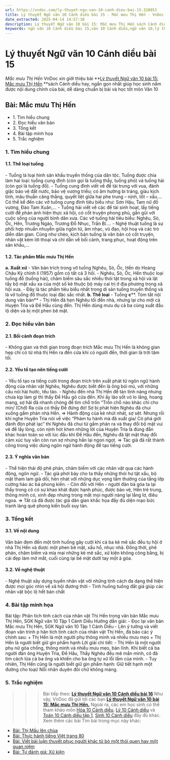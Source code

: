 ```yaml
---
url: https://vndoc.com/ly-thuyet-ngu-van-10-canh-dieu-bai-15-320851
title: Lý thuyết Ngữ văn 10 Cánh diều bài 15 - Mắc mưu Thị Hến - VnDoc.com
date_extracted: 2025-04-14 14:57:38
description: Lý thuyết Ngữ văn 10 bài 15: Mắc mưu Thị Hến sách Cánh diều được VnDoc sưu tầm và giới thiệu  để tham khảo chuẩn bị cho bài giảng học kì mới sắp tới đây của mình.
keywords: ngữ văn 10 Cánh diều bài 15,văn 10 Cánh diều,ngữ văn 10,lý thuyết văn 10 Cánh diều bài 15,kiến thức trọng tâm môn ngữ văn 10,lý thuyết ngữ văn 10 CD,ngữ văn lớp 10,ôn tập lý thuyết văn lớp 10,lý thuyết môn ngữ văn 10,lý thuyết văn 10 CD,bài Mắc mưu Thị Hến,trắc nghiệm ngữ văn 10 CD
---
```


# Lý thuyết Ngữ văn 10 Cánh diều bài 15
 _Mắc mưu Thị Hến_
VnDoc xin giới thiệu bài **[Lý thuyết Ngữ văn 10 bài 15: Mắc mưu Thị Hến](<https://vndoc.com/ly-thuyet-ngu-van-10-canh-dieu-bai-15-320851>) **sách Cánh diều hay, ngắn gọn nhất giúp học sinh nắm được nội dung chính của bài, dễ dàng chuẩn bị bài và học tốt môn Văn 10
## Bài: Mắc mưu Thị Hến
  * 1\. Tìm hiểu chung
  * 2\. Đọc hiểu văn bản
  * 3\. Tổng kết
  * 4\. Bài tập minh họa
  * 5\. Trắc nghiệm

### 1\. Tìm hiểu chung
#### 1.1. Thể loại tuồng
\- Tuồng là loại hình sân khấu truyền thống của dân tộc. Tuồng được chia làm hai loại: tuồng cung đình \(còn gọi là tuồng thầy, tuồng phó\) và tuồng hải \(còn gọi là tuồng đồ\).
\- Tuồng cung đình viết về đề tài trung với vua, đánh giặc bảo vệ đất nước, bảo vệ vương triều; có âm hưởng bi tráng, giàu kịch tính, mâu thuẫn căng thẳng, quyết liệt giữa hai phe trung – nịnh, tốt – xấu.... Có thể kể đến các vở tuồng cung đình tiêu biểu như: Sơn Hậu, Tam nữ đồ vương, Đào Tam Xuân,...
\- Tuồng hài viết về các đề tài sinh hoạt, lấy tiếng cười để phản ánh hiện thực xã hội, có cốt truyện phong phú, gần gũi với cuộc sống của người bình dân xưa. Các vở tuồng hài tiêu biểu: Nghêu, Sò, Ốc, Hến, Trương Ngáo, Trương Đỗ Nhục, Trần Bí....
\- Nghệ thuật tuồng là sự phối hợp nhuần nhuyễn giữa ngôn từ, âm nhạc, vũ đạo, hội hoạ và các trò diễn dân gian. Cũng như chèo, kịch bản tuồng là văn bản có cốt truyện, nhân vật kèm lời thoại và chỉ dẫn về bối cảnh, trang phục, hoạt động trên sân khấu,...
#### 1.2. Tác phẩm Mắc mưu Thị Hến
**a. Xuất xứ**
\- Văn bản trích trong vở tuồng Nghêu, Sò, Ốc, Hến do Hoàng Châu Kỳ chỉnh lí \(1957\) gồm có tất cả 3 hồi.
\- Nghêu, Sò, Ốc, Hến thuộc loại tuồng đồ \(tuồng hài\), châm biếm sâu sắc nhiều thói tật trong xã hội và lật tẩy bộ mặt xấu xa của một số kẻ thuộc bộ máy cai trị ở địa phương trong xã hội xưa.
\- Đây là tác phẩm tiêu biểu nhất trong di sản tuồng truyền thống và là vở tuồng đồ thuộc loại đặc sắc nhất.
**b. Thể loại**
\- Tuồng
**c****. Tóm tắt nội dung văn bản**
\- Thị Hến đã hẹn Nghêu tối đến nhà, nhưng lại cho mời cả Huyện Trìa và Đề Hầu cùng đến. Thị Hến dùng mưu dụ cả ba cùng xuất đầu lộ diện và bị một phen bẽ mặt.
### 2\. Đọc hiểu văn bản
#### 2.1. Bối cảnh đoạn trích
\- Không gian và thời gian trong đoạn trích Mắc mưu Thị Hến là không gian hẹp chỉ có từ nhà thị Hến ra đến cửa khi có người đến, thời gian là trời tăm tối.
#### 2.2. Yếu tố tạo nên tiếng cười
\- Yếu tố tạo ra tiếng cười trong đoạn trích trên xuất phát từ ngôn ngữ hành động của nhân vật Nghêu, Nghêu được biết đến là ông bói mù, với những câu nói hài hước, tếu táo.
\- Nghêu đến nhà Thị Hến để tán tỉnh nàng nhưng chưa kịp làm gì thì thấy Đề Hầu gõ cửa đến. Khi ấy lão sốt vó lo lắng, hoang mang, sợ hãi đã nhanh chóng để tìm chỗ trốn “Trốn chỗ nào khác chỉ cho min/ \(Chớ\) Ra cửa có thầy Đề đứng đó\! Sợ bị phát hiện Nghêu đã chui xuống gầm phản nhà Hến.
=> Hành động của kẻ nhút nhát, sợ sệt. Nhưng rồi khi nghe Huyện Trìa nói về việc “Phàm tu hành mà đã xuất gia/ Có phá giới đánh đòn phát lạc” thì Nghêu đã chui từ gầm phản ra và thay đổi bộ mặt vui vẻ để lấy lòng, còn nịnh hót khen những lời của Huyện Trìa là đúng đắn khác hoàn toàn so với lúc đầu khi Đề Hầu đến, Nghêu đã lật mặt thay đổi cảm xúc tuy vẫn còn run sợ nhưng hắn lại ngon ngọt.
=> Tác giả đã rất thành công trong việc dùng ngôn ngữ hành động để tạo tiếng cười.
#### 2.3. Ý nghĩa văn bản
\- Thể hiện thái độ phê phán, châm biếm với các nhân vật qua các hành động, ngôn ngữ.
\- Tác giả phơi bày cho ta thấy những thói hư tật xấu, bộ mặt tham lam giả dối, hèn nhát với những dục vọng tầm thường của tầng lớp cường hào ác bá phong kiến.
\- Còn đối với Hến - người đàn bà góa ta lại thấy trong cô có sự khao khát được hạnh phúc, được bảo vệ, Hến trẻ trung, thông minh có, xinh đẹp nhưng trong mắt mọi người nàng lại lẳng lơ, điêu ngoa.
=> Tất cả đã được tác giả dân gian khắc họa đầy đủ diện mạo bức tranh làng quê phong kiến buổi suy tàn.
### 3\. Tổng kết
#### 3.1. Về nội dung
Văn bản đem đến một tình huống gây cười khi cả ba kẻ mê sắc đều tụ hội ở nhà Thị Hến và được một phen bẽ mặt, xấu hổ, nhục nhã. Đồng thời, phê phán, châm biếm và mỉa mai những kẻ mê sắc, xử kiện không công bằng, bị cái đẹp làm mờ mắt, cuối cùng lại bẽ mặt dưới tay một ả góa.
#### 3.2. Về nghệ thuật
\- Nghệ thuật xây dựng tuyến nhân vật với những tính cách đa dạng thể hiện được mọi góc nhìn về xã hội đương thời
\- Tình huống tuồng đắt giá giúp các nhân vật bộc lộ hết bản chất
### 4\. Bài tập minh họa
Bài tập: Phân tích tính cách của nhân vật Thị Hến trong văn bản Mắc mưu Thị Hến, SGK Ngữ văn 10 Tập 1 Cánh Diều
Hướng dẫn giải:
\- Đọc lại văn bản Mắc mưu Thị Hến, SGK Ngữ văn 10 Tập 1 Cánh Diều
\- Lên ý tưởng và viết đoạn văn trình p hân tích tính cách của nhân vật Thị Hến, đá bảo các ý chính sau:
\+ Thị Hến là một người phụ thông minh và nhiều mưu mẹo
\+ Thị Hến là người biết giữ gìn phẩm hạnh
Lời giải chi tiết:
\- Thị Hến là một người phụ nữ góa chồng, thông minh và nhiều mưu mẹo, bản lĩnh. Khi biết cả ba người đàn ông Huyện Trìa, Đề Hầu, Thầy Nghêu đều mê mẩn mình, cô đã tìm cách lừa cả ba ông và khiến cho ba ông tự xử lỗi lầm của mình.
\- Tuy nhiên, Thị Hến cũng là người biết giữ gìn phẩm hạnh: Giữ tiết hạnh một đường cho toại/ Nỗi nhân duyên đôi chữ không màng.
### 5\. Trắc nghiệm
>>> Bài tiếp theo: [**Lý thuyết Ngữ văn 10 Cánh diều bài 16**](<https://vndoc.com/ly-thuyet-ngu-van-10-canh-dieu-bai-16-320852>)
Như vậy, VnDoc đã gửi tới các bạn **[Lý thuyết Ngữ văn 10 bài 15: Mắc mưu Thị Hến.](<https://vndoc.com/ly-thuyet-ngu-van-10-canh-dieu-bai-15-320851>)** Ngoài ra, các em học sinh có thể tham khảo môn [Hóa 10 Cánh diều](<https://vndoc.com/hoa-10-canh-dieu>), [Lý 10 Cánh diều](<https://vndoc.com/vat-ly-10-canh-dieu>) và [Toán 10 Cánh diều tập 1](<https://vndoc.com/toan-10-canh-dieu-tap1>), [Sinh 10 Cánh diều](<https://vndoc.com/sinh-hoc-10-canh-dieu>) đầy đủ khác.
Xem thêm các bài Tìm bài trong mục này khác:
  * [Bài: Thị Mầu lên chùa](</ly-thuyet-ngu-van-10-canh-dieu-bai-16-320852>)
  * [Bài: Thực hành tiếng Việt trang 80](</ly-thuyet-ngu-van-10-canh-dieu-bai-17-320853>)
  * [Bài: Viết bài luận thuyết phục người khác từ bỏ một thói quen hay một quan niệm](</ly-thuyet-ngu-van-10-canh-dieu-bai-18-320854>)
  * [Bài: Tự đánh giá: Xử kiện](</ly-thuyet-ngu-van-10-canh-dieu-bai-19-320855>)

